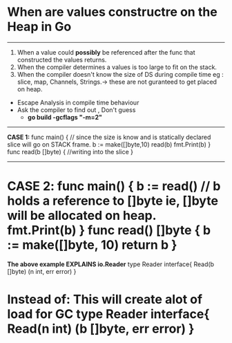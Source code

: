 # When are values constructre on the Heap in Go
---------------------------------------------------
1. When a value could **possibly** be referenced after the func that constructed the values returns.
2. When the compiler determines a values is too large to fit on the stack. 
3. When the compiler doesn't know the size of DS during compile time  eg : slice, map, Channels, Strings.-> these are not guranteed to get placed on heap.

- Escape Analysis in compile time behaviour
- Ask the compiler to find out , Don't guess 
    - **go build -gcflags "-m=2"**

------------------------------------------------------------------------
**CASE 1:**
func main() {
	// since the size is know and is statically declared slice will go on STACK frame.
	b := make([]byte,10)
	read(b) 
	fmt.Print(b)
}
func read(b []byte) {
	//writing into the slice
}

-------------------------------------------------------------------------
**CASE 2:**
func main() {
	b := read() 
	// b holds a reference to []byte ie, []byte will be allocated on heap.
	fmt.Print(b)
}
func read() []byte {
	b := make([]byte, 10)
	return b
}
=========================================================
**The above example EXPLAINS io.Reader**
type Reader interface{
    Read(b []byte) (n int, err error)
}

Instead of: This will create alot of load for GC
type Reader interface{
    Read(n int) (b []byte, err error)
}
========================================================

